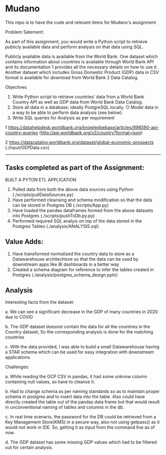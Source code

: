 # Mudano
This repo is to have the code and relevant items for Mudano's assignment


Problem Satement:

As part of this assignment, you would write a Python script to retrieve publicly available
data and perform analysis on that data using SQL.

Publicly available data is available from the World Bank. One dataset which contains
information about countries is available through World Bank API and its documentation 1
provides all the necessary details on how to use it. Another dataset which includes Gross
Domestic Product (GDP) data in CSV format is available for download from World Bank 2
Data Catalog.

Objectives

1. Write Python script to retrieve countries’ data from a World Bank Country API as
well as GDP data from World Bank Data Catalog.
2. Store all data in a database; ideally PostgreSQL locally.
○ Model data in a way to be able to perform data analysis (see below).
3. Write SQL queries for Analysis as per requirement

1 https://datahelpdesk.worldbank.org/knowledgebase/articles/898590-api-country-queries (http://api.worldbank.org/v2/country?format=json)

2 https://datacatalog.worldbank.org/dataset/global-economic-prospects (./input/GEPData.csv)

-----------------------------------------------------------------------------------------------
Tasks completed as part of the Assignment:
------------------------------------------
BUILT A PYTON ETL APPLICATION
1. Pulled data from both the above data sources using Python (./scripts/pullDataSources.py)
2. Have performed cleansing and schema modification  so that the data can be stored in Postgres DB (./scripts/App.py)
3. Have loaded the pandas dataframes formed from the above datasets into Postgres (./scripts/pushToDb.py.py)
4. Performed required SQL analyis on top of the data stored in the Postgres Tables (./analysis/ANALYSIS.sql)

Value Adds:
-----------
1. Have transformed normalized the country data to store as a Datawarehouse architechture
so that the data can be used by downstream apps like BI dashboards in a better way
2. Created a schema diagram for reference to infer the tables created in Postgres (./analysis/postgres_schema_design.pptx)

Analysis
--------
Interesting facts from the dataset:

a. We can see a significant decrease in the GDP of many countries in 2020 due to COVID

b. The GDP dataset doesnot contain the data for all the countries in the Country dataset, So the corresponding analysis is done for the matching countries

c. With the data provided, I was able to build a small Datawarehouse having a STAR schema which can be used for easy integration with downstream applications

Challenges:

a. While reading the GCP CSV in pandas, it had some unknow column containing null values, so have to cleanse it.

b. Had to change schema as per naming standards so as to maintain proper schema in postgres and to insert data into the table.
Also could have directly created the table out of the pandas data frame but that would result in unconventional naming of tables and columns in the db.

c. In real time scenario, the  password  for the DB could be retrieved from a Key Management Store(KMS) in a secure way, also not using getpass() as it would not work in IDE. So, getting it as input from the command line as of now.

d. The GDP dataset has some missing GDP values which had to be filtered out for certain analysis.



